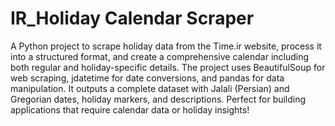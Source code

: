 # IR_Holiday Calendar Scraper
A Python project to scrape holiday data from the Time.ir website, process it into a structured format, and create a comprehensive calendar including both regular and holiday-specific details. The project uses BeautifulSoup for web scraping, jdatetime for date conversions, and pandas for data manipulation. It outputs a complete dataset with Jalali (Persian) and Gregorian dates, holiday markers, and descriptions. Perfect for building applications that require calendar data or holiday insights!